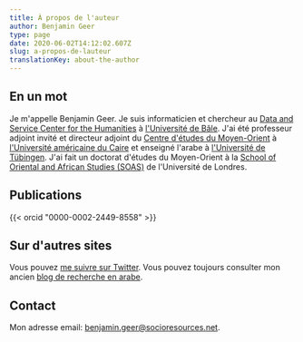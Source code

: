 ```yaml
---
title: À propos de l'auteur
author: Benjamin Geer
type: page
date: 2020-06-02T14:12:02.607Z
slug: a-propos-de-lauteur
translationKey: about-the-author
---
```


## En un mot

Je m'appelle Benjamin Geer. Je suis informaticien et chercheur au [Data and
Service Center for the Humanities](https://dasch.swiss) à [l'Université de
Bâle](http://www.unibas.ch). J'ai été professeur adjoint invité et directeur
adjoint du [Centre d'études du
Moyen-Orient](http://www.aucegypt.edu/GAPP/mesc/Pages/default.aspx) à
[l'Université américaine du Caire](http://www.aucegypt.edu) et enseigné l'arabe
à [l'Université de Tübingen](http://www.uni-tuebingen.de). J'ai fait un doctorat
d'études du Moyen-Orient à la [School of Oriental and African Studies
(SOAS)](http://www.soas.ac.uk/) de l'Université de Londres.

## Publications

{{< orcid "0000-0002-2449-8558" >}}

## Sur d'autres sites

Vous pouvez [me suivre sur Twitter](http://twitter.com/benjamingeer). Vous
pouvez toujours consulter mon ancien [blog de recherche en
arabe](http://benjamingeer.blogspot.com).

## Contact

Mon adresse email:
[benjamin.geer@socioresources.net](mailto:benjamin.geer@socioresources.net).
